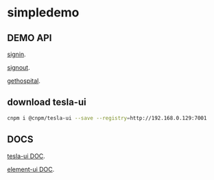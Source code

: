 # simpledemo

## DEMO API

[signin](http://192.168.0.12:10086/swagger-ui.html#!/authentication-resource/loginUsingPOST).

[signout](http://192.168.0.12:10086/swagger-ui.html#!/authentication-resource/logoutUsingPOST).

[gethospital](http://192.168.0.12:10086/swagger-ui.html#!/hospital-resource/getHospitalListUsingGET).

## download tesla-ui

```bash
cnpm i @cnpm/tesla-ui --save --registry=http://192.168.0.129:7001
```

## DOCS

[tesla-ui DOC](http://192.168.0.116/LiuYang/Tesla-UI).

[element-ui DOC](http://element-cn.eleme.io/#/zh-CN/component/i18n).

